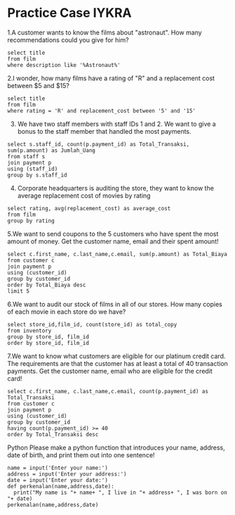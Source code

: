 # Practice Case IYKRA

1.A customer wants to know the films about "astronaut".  How many recommendations could you give for him?
```
select title
from film 
where description like '%Astronaut%'
```


2.I wonder,  how many films have a rating of "R" and a replacement cost between  $5 and $15?
```
select title
from film 
where rating = 'R' and replacement_cost between '5' and '15'
```


3. We have two staff members with staff IDs 1   and 2. We want to give a bonus to the staff member that handled the most payments.
```
select s.staff_id, count(p.payment_id) as Total_Transaksi, sum(p.amount) as Jumlah_Uang
from staff s 
join payment p
using (staff_id)
group by s.staff_id
```


4. Corporate  headquarters is auditing the store, they want to know the average  replacement cost of movies by rating
```
select rating, avg(replacement_cost) as average_cost
from film
group by rating
```


5.We want to send coupons to the 5 customers  who have spent the most amount of money. Get the customer  name, email and their spent amount!
```
select c.first_name, c.last_name,c.email, sum(p.amount) as Total_Biaya
from customer c
join payment p
using (customer_id)
group by customer_id
order by Total_Biaya desc
limit 5
```
6.We want to audit our stock of films in all of our stores.  How many copies of each movie in each store do we have?
```
select store_id,film_id, count(store_id) as total_copy
from inventory 
group by store_id, film_id
order by store_id, film_id
```
7.We want to know what customers  are eligible for our platinum credit card. The requirements are that the customer  has at least a total of 40 transaction  payments.  Get the customer name, email who are eligible for the credit card!

```
select c.first_name, c.last_name,c.email, count(p.payment_id) as Total_Transaksi
from customer c
join payment p
using (customer_id)
group by customer_id
having count(p.payment_id) >= 40
order by Total_Transaksi desc
```
Python
Please make a python function that introduces your name, address, date of birth, and print them out into one sentence!
```
name = input('Enter your name:')
address = input('Enter your address:')
date = input('Enter your date:')
def perkenalan(name,address,date):
  print("My name is "+ name+ ", I live in "+ address+ ", I was born on "+ date)
perkenalan(name,address,date)

```
